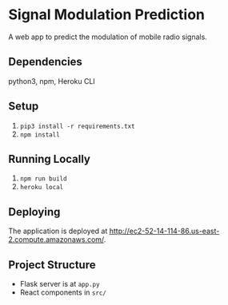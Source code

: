 # Signal Modulation Prediction
A web app to predict the modulation of mobile radio signals.
## Dependencies

python3, npm, Heroku CLI

## Setup

1. `pip3 install -r requirements.txt`
2. `npm install`

## Running Locally

1. `npm run build`
2. `heroku local`

## Deploying

The application is deployed at http://ec2-52-14-114-86.us-east-2.compute.amazonaws.com/.

## Project Structure

* Flask server is at `app.py`
* React components in `src/`




